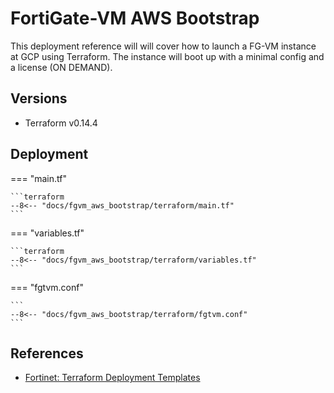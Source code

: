 # FortiGate-VM AWS Bootstrap

This deployment reference will will cover how to launch a FG-VM instance
at GCP using Terraform. The instance will boot up with a minimal
config and a license (ON DEMAND).


## Versions
- Terraform v0.14.4


## Deployment

=== "main.tf"

    ```terraform
    --8<-- "docs/fgvm_aws_bootstrap/terraform/main.tf"
    ```

=== "variables.tf"

    ```terraform
    --8<-- "docs/fgvm_aws_bootstrap/terraform/variables.tf"
    ```

=== "fgtvm.conf"

    ```
    --8<-- "docs/fgvm_aws_bootstrap/terraform/fgtvm.conf"
    ```



## References
- [Fortinet: Terraform Deployment Templates](https://github.com/fortinet/fortigate-terraform-deploy)
